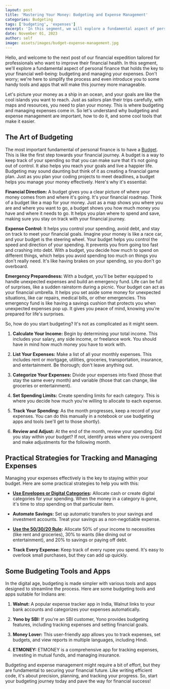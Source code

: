```yaml
---
layout: post
title: 'Mastering Your Money: Budgeting and Expense Management'
categories: Budgeting
tags: ['budgeting', 'expenses']
excerpt: 'In this segment, we will explore a fundamental aspect of personal finance that holds the key to your financial well-being: budgeting and managing your expenses. '
date: November 01, 2023
author: self
image: assets/images/budget-expense-management.jpg
---
```


Hello, and welcome to the next post of our financial expedition tailored for professionals who want to improve their financial health. In this segment, we'll explore a fundamental aspect of personal finance that holds the key to your financial well-being: budgeting and managing your expenses. Don't worry; we're here to simplify the process and even introduce you to some handy tools and apps that will make this journey more manageable.

Let's picture your money as a ship in an ocean, and your goals are like the cool islands you want to reach. Just as sailors plan their trips carefully, with maps and resources, you need to plan your money. This is where budgeting and managing expenses come in. So let's understand why budgeting and expense management are important,  how to do it, and some cool tools that make it easier.

## The Art of Budgeting

The most important fundamental of personal finance is to have a [Budget](https://www.thefinancenotes.com/budgeting/living-expenses-budget/). This is like the first step towards your financial journey. A budget is a way to keep track of your spending so that you can make sure that it’s not going out of control. It also helps you reach your goals and live a happier life. Budgeting may sound daunting but think of it as creating a financial game plan. Just as you plan your coding projects to meet deadlines, a budget helps you manage your money effectively. Here's why it's essential:

**Financial Direction:** A budget gives you a clear picture of where your money comes from and where it's going. It's your financial roadmap. Think of a budget like a map for your money. Just as a map shows you where you are and where you want to go, a budget shows you how much money you have and where it needs to go. It helps you plan where to spend and save, making sure you stay on track with your financial journey.

**Expense Control:** It helps you control your spending, avoid debt, and stay on track to meet your financial goals. Imagine your money is like a race car, and your budget is the steering wheel. Your budget helps you control the speed and direction of your spending. It prevents you from going too fast and crashing into debt. With a budget, you decide how much to spend on different things, which helps you avoid spending too much on things you don't really need. It's like having brakes on your spending, so you don't go overboard.

**Emergency Preparedness:** With a budget, you'll be better equipped to handle unexpected expenses and build an emergency fund. Life can be full of surprises, like a sudden rainstorm during a picnic. Your budget can act as your financial umbrella. It helps you set aside some money for unexpected situations, like car repairs, medical bills, or other emergencies. This emergency fund is like having a savings cushion that protects you when unexpected expenses pop up. It gives you peace of mind, knowing you're prepared for life's surprises.

So, how do you start budgeting? It's not as complicated as it might seem.

1.  **Calculate Your Income:** Begin by determining your total income. This includes your salary, any side income, or freelance work. You should have in mind how much money you have to work with.
    
2.  **List Your Expenses:** Make a list of all your monthly expenses. This includes rent or mortgage, utilities, groceries, transportation, insurance, and entertainment. Be thorough; don't leave anything out.
    
3.  **Categorize Your Expenses:** Divide your expenses into fixed (those that stay the same every month) and variable (those that can change, like groceries or entertainment).
    
4.  **Set Spending Limits:** Create spending limits for each category. This is where you decide how much you're willing to allocate to each expense.
    
5.  **Track Your Spending:** As the month progresses, keep a record of your expenses. You can do this manually in a notebook or use budgeting apps and tools (we'll get to those shortly).
    
6.  **Review and Adjust:** At the end of the month, review your spending. Did you stay within your budget? If not, identify areas where you overspent and make adjustments for the following month.

## Practical Strategies for Tracking and Managing Expenses

Managing your expenses effectively is the key to staying within your budget. Here are some practical strategies to help you with this:

-   **[Use Envelopes or Digital Categories](https://www.thefinancenotes.com/budgeting/envelop-budgeting-begineer/):** Allocate cash or create digital categories for your spending. When the money in a category is gone, it's time to stop spending on that particular item.
    
-   **Automate Savings:** Set up automatic transfers to your savings and investment accounts. Treat your savings as a non-negotiable expense.
    
-   **[Use the 50/30/20 Rule](https://www.thefinancenotes.com/budgeting/manage-money-budgeting-methods-personal-finance/):** Allocate 50% of your income to necessities (like rent and groceries), 30% to wants (like dining out or entertainment), and 20% to savings or paying off debt.
    
-   **Track Every Expense:** Keep track of every rupee you spend. It's easy to overlook small purchases, but they can add up quickly.
    

## Some Budgeting Tools and Apps

In the digital age, budgeting is made simpler with various tools and apps designed to streamline the process. Here are some budgeting tools and apps suitable for Indians are:

1.  **Walnut:** A popular expense tracker app in India, Walnut links to your bank accounts and categorizes your expenses automatically.
    
2.  **Yono by SBI:** If you're an SBI customer, Yono provides budgeting features, including tracking expenses and setting financial goals.
    
3.  **Money Lover:** This user-friendly app allows you to track expenses, set budgets, and view reports in multiple languages, including Hindi.
    
4.  **ETMONEY:** ETMONEY is a comprehensive app for tracking expenses, investing in mutual funds, and managing insurance.
    

Budgeting and expense management might require a bit of effort, but they are fundamental to securing your financial future. Like writing efficient code, it's about precision, planning, and tracking your progress. So, start your budgeting journey today and pave the way for financial success!
